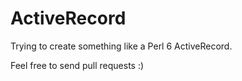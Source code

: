 # ActiveRecord
Trying to create something like a Perl 6 ActiveRecord.

Feel free to send pull requests :)
